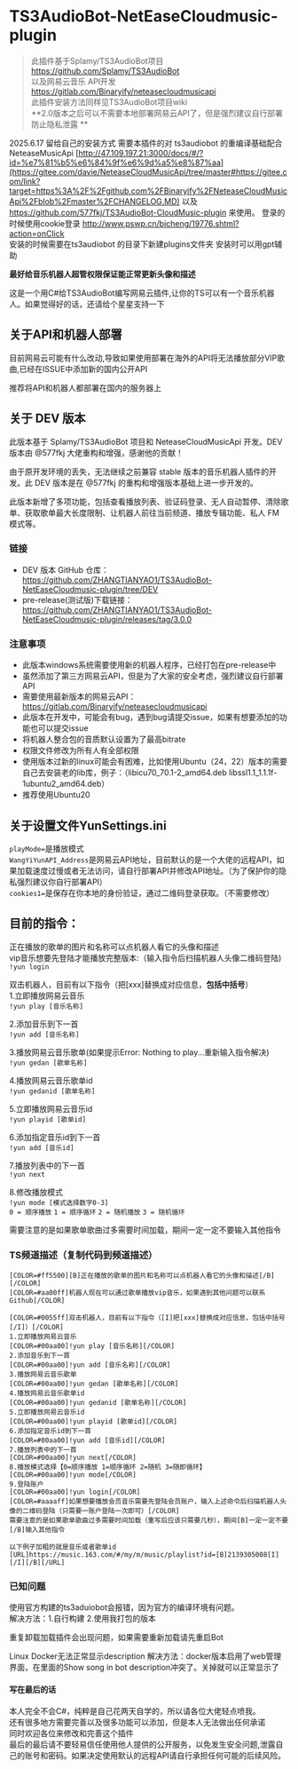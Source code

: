 # TS3AudioBot-NetEaseCloudmusic-plugin  
>此插件基于Splamy/TS3AudioBot项目 https://github.com/Splamy/TS3AudioBot   
>以及网易云音乐 API开发 https://gitlab.com/Binaryify/neteasecloudmusicapi  
此插件安装方法同样见TS3AudioBot项目wiki  
**2.0版本之后可以不需要本地部署网易云API了，但是强烈建议自行部署防止隐私泄露  **  

2025.6.17
留给自己的安装方式
需要本插件的对 ts3audiobot 的重编译基础配合NeteaseMusicApi [http://47.109.197.21:3000/docs/#/?id=%e7%81%b5%e6%84%9f%e6%9d%a5%e8%87%aa](https://gitee.com/davie/NeteaseCloudMusicApi/tree/master#https://gitee.com/link?target=https%3A%2F%2Fgithub.com%2FBinaryify%2FNeteaseCloudMusicApi%2Fblob%2Fmaster%2FCHANGELOG.MD) 以及  https://github.com/577fkj/TS3AudioBot-CloudMusic-plugin  来使用。
登录的时候使用cookie登录  http://www.pswp.cn/bicheng/19776.shtml?action=onClick  
安装的时候需要在ts3audiobot 的目录下新建plugins文件夹
安装时可以用gpt辅助


**最好给音乐机器人超管权限保证能正常更新头像和描述**

这是一个用C#给TS3AudioBot编写网易云插件,让你的TS可以有一个音乐机器人。如果觉得好的话，还请给个星星支持一下

## 关于API和机器人部署
目前网易云可能有什么改动,导致如果使用部署在海外的API将无法播放部分VIP歌曲,已经在ISSUE中添加新的国内公开API

推荐将API和机器人都部署在国内的服务器上

## 关于 DEV 版本
此版本基于 Splamy/TS3AudioBot 项目和 NeteaseCloudMusicApi 开发。DEV 版本由 @577fkj 大佬重构和增强，感谢他的贡献！

由于原开发环境的丢失，无法继续之前兼容 stable 版本的音乐机器人插件的开发。此 DEV 版本是在 @577fkj 的重构和增强版本基础上进一步开发的。

此版本新增了多项功能，包括查看播放列表、验证码登录、无人自动暂停、清除歌单、获取歌单最大长度限制、让机器人前往当前频道、播放专辑功能、私人 FM 模式等。

### 链接
- DEV 版本 GitHub 仓库：https://github.com/ZHANGTIANYAO1/TS3AudioBot-NetEaseCloudmusic-plugin/tree/DEV
- pre-release(测试版)下载链接：https://github.com/ZHANGTIANYAO1/TS3AudioBot-NetEaseCloudmusic-plugin/releases/tag/3.0.0

### 注意事项
- 此版本windows系统需要使用新的机器人程序，已经打包在pre-release中
- 虽然添加了第三方网易云API，但是为了大家的安全考虑，强烈建议自行部署API
- 需要使用最新版本的网易云API：https://gitlab.com/Binaryify/neteasecloudmusicapi
- 此版本在开发中，可能会有bug，遇到bug请提交issue，如果有想要添加的功能也可以提交issue
- 将机器人整合包的音质默认设置为了最高bitrate
- 权限文件修改为所有人有全部权限
- 使用版本过新的linux可能会有困难，比如使用Ubuntu（24，22）版本的需要自己去安装老的lib库，例子：（libicu70_70.1-2_amd64.deb libssl1.1_1.1.1f-1ubuntu2_amd64.deb）
- 推荐使用Ubuntu20

## 关于设置文件YunSettings.ini
`playMode=`是播放模式   
`WangYiYunAPI_Address`是网易云API地址，目前默认的是一个大佬的远程API，如果加载速度过慢或者无法访问，请自行部署API并修改API地址。（为了保护你的隐私强烈建议你自行部署API）   
`cookies1=`是保存在你本地的身份验证，通过二维码登录获取。（不需要修改）   

## 目前的指令：
正在播放的歌单的图片和名称可以点机器人看它的头像和描述  
vip音乐想要先登陆才能播放完整版本:（输入指令后扫描机器人头像二维码登陆)  
`!yun login`  

双击机器人，目前有以下指令（把[xxx]替换成对应信息，**包括中括号**）  
1.立即播放网易云音乐  
`!yun play [音乐名称]`  
  
2.添加音乐到下一首  
`!yun add [音乐名称]`  
  
3.播放网易云音乐歌单(如果提示Error: Nothing to play...重新输入指令解决)  
`!yun gedan [歌单名称]`  
  
4.播放网易云音乐歌单id  
`!yun gedanid [歌单名称]`  
  
5.立即播放网易云音乐id  
`!yun playid [歌单id]`  
  
6.添加指定音乐id到下一首  
`!yun add [音乐id]`  
  
7.播放列表中的下一首    
`!yun next`  

8.修改播放模式    
`!yun mode [模式选择数字0-3]`  
`0 = 顺序播放`
`1 = 顺序循环`
`2 = 随机播放`
`3 = 随机循环`

需要注意的是如果歌单歌曲过多需要时间加载，期间一定一定不要输入其他指令  

### TS频道描述（复制代码到频道描述）
```
[COLOR=#ff5500][B]正在播放的歌单的图片和名称可以点机器人看它的头像和描述[/B][/COLOR]
[COLOR=#aa00ff]机器人现在可以通过歌单播放vip音乐，如果遇到其他问题可以联系Github[/COLOR]

[COLOR=#0055ff]双击机器人，目前有以下指令（[I]把[xxx]替换成对应信息，包括中括号[/I]）[/COLOR]
1.立即播放网易云音乐
[COLOR=#00aa00]!yun play [音乐名称][/COLOR]
2.添加音乐到下一首
[COLOR=#00aa00]!yun add [音乐名称][/COLOR]
3.播放网易云音乐歌单
[COLOR=#00aa00]!yun gedan [歌单名称][/COLOR]
4.播放网易云音乐歌单id
[COLOR=#00aa00]!yun gedanid [歌单名称][/COLOR]
5.立即播放网易云音乐id
[COLOR=#00aa00]!yun playid [歌单id][/COLOR]
6.添加指定音乐id到下一首
[COLOR=#00aa00]!yun add [音乐id][/COLOR]
7.播放列表中的下一首
[COLOR=#00aa00]!yun next[/COLOR]
8.播放模式选择【0=顺序播放 1=顺序循环 2=随机 3=随即循环】
[COLOR=#00aa00]!yun mode[/COLOR]
9.登陆账户
[COLOR=#00aa00]!yun login[/COLOR]
[COLOR=#aaaaff]如果想要播放会员音乐需要先登陆会员账户，输入上述命令后扫描机器人头像的二维码登陆（只需要一账户登陆一次即可）[/COLOR]
需要注意的是如果歌单歌曲过多需要时间加载（重写后应该只需要几秒），期间[B]一定一定不要[/B]输入其他指令

以下例子加粗的就是音乐或者歌单id
[URL]https://music.163.com/#/my/m/music/playlist?id=[B]2139305008[I][/I][/B][/URL]

```

### 已知问题  
使用官方构建的ts3aduiobot会报错，因为官方的编译环境有问题。  
解决方法：1.自行构建 2.使用我打包的版本  

重复卸载加载插件会出现问题，如果需要重新加载请先重启Bot

Linux Docker无法正常显示description
解决方法：docker版本启用了web管理界面，在里面的Show song in bot description冲突了。关掉就可以正常显示了

#### 写在最后的话
本人完全不会C#，纯粹是自己花两天自学的，所以请各位大佬轻点喷我。  
还有很多地方需要完善以及很多功能可以添加，但是本人无法做出任何承诺  
同时欢迎各位来修改和完善这个插件  
最后的最后请不要轻易信任使用他人提供的公开服务，以免发生安全问题,泄露自己的账号和密码。如果决定使用默认的远程API请自行承担任何可能的后续风险。

